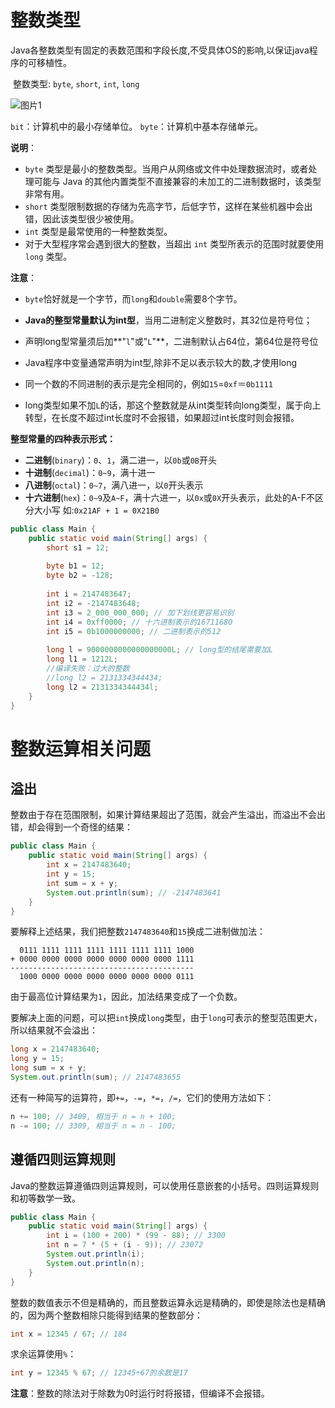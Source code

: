 # 整数类型

​	Java各整数类型有固定的表数范围和字段长度,不受具体OS的影响,以保证java程序的可移植性。

​	整数类型: `byte`, `short`, `int`, `long`

![图片1](https://cdn.jsdelivr.net/gh/letengzz/Two-C@main/img/Java/202207221746703.png)

`bit`：计算机中的最小存储单位。 `byte`：计算机中基本存储单元。

**说明**：

- `byte` 类型是最小的整数类型。当用户从网络或文件中处理数据流时，或者处理可能与 Java 的其他内置类型不直接兼容的未加工的二进制数据时，该类型非常有用。
- `short` 类型限制数据的存储为先高字节，后低字节，这样在某些机器中会出错，因此该类型很少被使用。
- `int` 类型是最常使用的一种整数类型。
- 对于大型程序常会遇到很大的整数，当超出 `int` 类型所表示的范围时就要使用 `long` 类型。

**注意**：

- `byte`恰好就是一个字节，而`long`和`double`需要8个字节。
- **Java的整型常量默认为int型**，当用二进制定义整数时，其32位是符号位；

- 声明long型常量须后加**"`l`"或"`L`"**，二进制默认占64位，第64位是符号位

- Java程序中变量通常声明为int型,除非不足以表示较大的数,才使用long
- 同一个数的不同进制的表示是完全相同的，例如`15`=`0xf`＝`0b1111`
- long类型如果不加`L`的话，那这个整数就是从int类型转向long类型，属于向上转型，在长度不超过int长度时不会报错，如果超过int长度时则会报错。

**整型常量的四种表示形式：**

- **二进制**(`binary`)：`0`、`1`，满二进一，以`0b`或`0B`开头
- **十进制**(`decimal`)：`0~9`，满十进一
- **八进制**(`octal`)：`0~7`，满八进一，以`0`开头表示
- **十六进制**(`hex`)：`0~9`及`A~F`，满十六进一，以`0x`或`0X`开头表示，此处的A-F不区分大小写 如:`0x21AF + 1 = 0X21B0`

```java
public class Main {
    public static void main(String[] args) {
        short s1 = 12;
        
        byte b1 = 12;
        byte b2 = -128;
        
        int i = 2147483647;
        int i2 = -2147483648;
        int i3 = 2_000_000_000; // 加下划线更容易识别
        int i4 = 0xff0000; // 十六进制表示的16711680
        int i5 = 0b1000000000; // 二进制表示的512
        
        long l = 9000000000000000000L; // long型的结尾需要加L
        long l1 = 1212L;
        //编译失败：过大的整数
        //long l2 = 2131334344434;
        long l2 = 2131334344434l;
    }
}
```

# 整数运算相关问题

## 溢出

​	整数由于存在范围限制，如果计算结果超出了范围，就会产生溢出，而溢出不会出错，却会得到一个奇怪的结果：

```java
public class Main {
    public static void main(String[] args) {
        int x = 2147483640;
        int y = 15;
        int sum = x + y;
        System.out.println(sum); // -2147483641
    }
}
```

要解释上述结果，我们把整数`2147483640`和`15`换成二进制做加法：

```ascii
  0111 1111 1111 1111 1111 1111 1111 1000
+ 0000 0000 0000 0000 0000 0000 0000 1111
-----------------------------------------
  1000 0000 0000 0000 0000 0000 0000 0111
```

由于最高位计算结果为`1`，因此，加法结果变成了一个负数。

要解决上面的问题，可以把`int`换成`long`类型，由于`long`可表示的整型范围更大，所以结果就不会溢出：

```java
long x = 2147483640;
long y = 15;
long sum = x + y;
System.out.println(sum); // 2147483655
```

还有一种简写的运算符，即`+=`，`-=`，`*=`，`/=`，它们的使用方法如下：

```java
n += 100; // 3409, 相当于 n = n + 100;
n -= 100; // 3309, 相当于 n = n - 100;
```

## 遵循四则运算规则

Java的整数运算遵循四则运算规则，可以使用任意嵌套的小括号。四则运算规则和初等数学一致。

```java
public class Main {    
    public static void main(String[] args) {        
        int i = (100 + 200) * (99 - 88); // 3300        
        int n = 7 * (5 + (i - 9)); // 23072        
        System.out.println(i);        
        System.out.println(n);    
    } 
}      
```

整数的数值表示不但是精确的，而且整数运算永远是精确的，即使是除法也是精确的，因为两个整数相除只能得到结果的整数部分：

```java
int x = 12345 / 67; // 184              
```

求余运算使用`%`：

```java
int y = 12345 % 67; // 12345÷67的余数是17            
```

**注意**：整数的除法对于除数为0时运行时将报错，但编译不会报错。